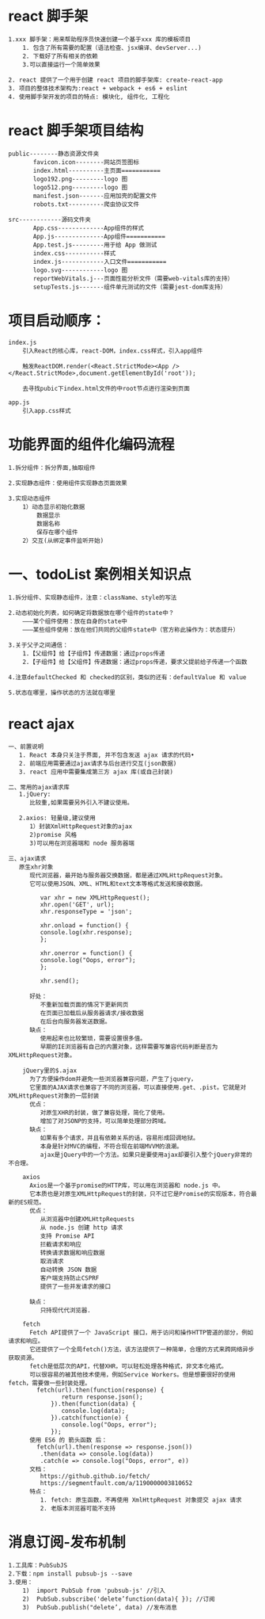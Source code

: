 # react 脚手架

    1.xxx 脚手架：用来帮助程序员快速创建一个基于xxx 库的模板项目
        1. 包含了所有需要的配置（语法检查、jsx编译、devServer...)
        2. 下载好了所有相关的依赖
        3.可以直接运行一个简单效果

    2. react 提供了一个用于创建 react 项目的脚手架库: create-react-app
    3. 项目的整体技术架构为:react + webpack + es6 + eslint
    4. 使用脚手架开发的项目的特点: 模块化, 组件化, 工程化

# react 脚手架项目结构

```
public--------静态资源文件夹
       favicon.icon--------网站页签图标
       index.html----------主页面===========
       logo192.png---------logo 图
       logo512.png---------logo 图
       manifest.json-------应用加壳的配置文件
       robots.txt----------爬虫协议文件
```

```
src------------源码文件夹
       App.css-------------App组件的样式
       App.js--------------App组件===========
       App.test.js---------用于给 App 做测试
       index.css-----------样式
       index.js------------入口文件===========
       logo.svg------------logo 图
       reportWebVitals.j---页面性能分析文件（需要web-vitals库的支持）
       setupTests.js-------组件单元测试的文件（需要jest-dom库支持）
```

# 项目启动顺序：

    index.js
        引入React的核心库，react-DOM，index.css样式，引入app组件

        触发ReactDOM.render(<React.StrictMode><App /></React.StrictMode>,document.getElementById('root'));

        去寻找pubic下index.html文件的中root节点进行渲染到页面

    app.js
        引入app.css样式

# 功能界面的组件化编码流程

    1.拆分组件：拆分界面,抽取组件

    2.实现静态组件：使用组件实现静态页面效果

    3.实现动态组件
        1）动态显示初始化数据
            数据显示
            数据名称
            保存在哪个组件
        2）交互(从绑定事件监听开始)

# 一、todoList 案例相关知识点

    1.拆分组件、实现静态组件，注意：className、style的写法

    2.动态初始化列表，如何确定将数据放在哪个组件的state中？
        ———某个组件使用：放在自身的state中
        ———某些组件使用：放在他们共同的父组件state中（官方称此操作为：状态提升）

    3.关于父子之间通信：
        1.【父组件】给【子组件】传递数据：通过props传递
        2.【子组件】给【父组件】传递数据：通过props传递，要求父提前给子传递一个函数

    4.注意defaultChecked 和 checked的区别，类似的还有：defaultValue 和 value

    5.状态在哪里，操作状态的方法就在哪里

# react ajax

    一、前置说明
       1. React 本身只关注于界面, 并不包含发送 ajax 请求的代码•
       2. 前端应用需要通过ajax请求与后台进行交互(json数据)
       3. react 应用中需要集成第三方 ajax 库(或自己封装)

    二、常用的ajax请求库
       1.jQuery:
          比较重,如果需要另外引入不建议使用。

       2.axios: 轻量级,建议使用
          1）封装XmlHttpRequest对象的ajax
          2)promise 风格
          3)可以用在浏览器端和 node 服务器端

    三、ajax请求
       原生xhr对象
          现代浏览器，最开始与服务器交换数据，都是通过XMLHttpRequest对象。
          它可以使用JSON、XML、HTML和text文本等格式发送和接收数据。

             var xhr = new XMLHttpRequest();
             xhr.open('GET', url);
             xhr.responseType = 'json';

             xhr.onload = function() {
             console.log(xhr.response);
             };

             xhr.onerror = function() {
             console.log("Oops, error");
             };

             xhr.send();

          好处：
             不重新加载页面的情况下更新网页
             在页面已加载后从服务器请求/接收数据
             在后台向服务器发送数据。
          缺点：
             使用起来也比较繁琐，需要设置很多值。
             早期的IE浏览器有自己的内置对象，这样需要写兼容代码判断是否为XMLHttpRequest对象。

        jQuery里的$.ajax
          为了方便操作dom并避免一些浏览器兼容问题，产生了jquery，
          它里面的AJAX请求也兼容了不同的浏览器，可以直接使用.get、.pist。它就是对XMLHttpRequest对象的一层封装
          优点：
             对原生XHR的封装，做了兼容处理，简化了使用。
             增加了对JSONP的支持，可以简单处理部分跨域。
          缺点：
             如果有多个请求，并且有依赖关系的话，容易形成回调地狱。
             本身是针对MVC的编程，不符合现在前端MVVM的浪潮。
             ajax是jQuery中的一个方法。如果只是要使用ajax却要引入整个jQuery非常的不合理。

        axios
          Axios是一个基于promise的HTTP库，可以用在浏览器和 node.js 中。
          它本质也是对原生XMLHttpRequest的封装，只不过它是Promise的实现版本，符合最新的ES规范。
          优点：
             从浏览器中创建XMLHttpRequests
             从 node.js 创建 http 请求
             支持 Promise API
             拦截请求和响应
             转换请求数据和响应数据
             取消请求
             自动转换 JSON 数据
             客户端支持防止CSPRF
             提供了一些并发请求的接口

          缺点：
             只持现代代浏览器.

        fetch
          Fetch API提供了一个 JavaScript 接口，用于访问和操作HTTP管道的部分，例如请求和响应。
          它还提供了一个全局fetch()方法，该方法提供了一种简单，合理的方式来跨网络异步获取资源。
          fetch是低层次的API，代替XHR，可以轻松处理各种格式，非文本化格式。
          可以很容易的被其他技术使用，例如Service Workers。但是想要很好的使用fetch，需要做一些封装处理。
            fetch(url).then(function(response) {
                   return response.json();
                }).then(function(data) {
                   console.log(data);
                }).catch(function(e) {
                   console.log("Oops, error");
                });
          使用 ES6 的 箭头函数 后：
            fetch(url).then(response => response.json())
             .then(data => console.log(data))
             .catch(e => console.log("Oops, error", e))
          文档：
             https://github.github.io/fetch/
             https://segmentfault.com/a/1190000003810652
          特点：
             1. fetch: 原生函数，不再使用 XmlHttpRequest 对象提交 ajax 请求
             2. 老版本浏览器可能不支持

# 消息订阅-发布机制

    1.工具库：PubSubJS
    2.下载：npm install pubsub-js --save
    3.使用：
        1)  import PubSub from 'pubsub-js' //引入
        2)  PubSub.subscribe('delete’function(data){ }); //订阅
        3)  PubSub.publish("delete’, data) //发布消息

